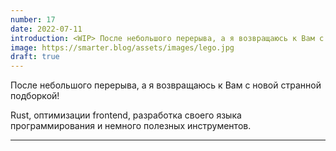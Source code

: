 ```yaml
---
number: 17
date: 2022-07-11
introduction: <WIP> После небольшого перерыва, а я возвращаюсь к Вам с новой странной подборкой! Rust, оптимизации frontend, разработка своего языка программирования и немного полезных инструментов.
image: https://smarter.blog/assets/images/lego.jpg
draft: true
---
```


После небольшого перерыва, а я возвращаюсь к Вам с новой странной подборкой!

Rust, оптимизации frontend, разработка своего языка программирования и немного полезных инструментов.

<hr />
